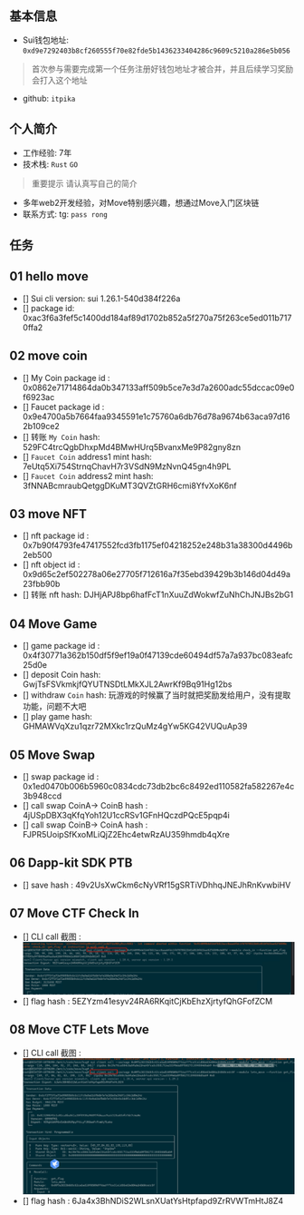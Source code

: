 ## 基本信息
- Sui钱包地址: `0xd9e7292403b8cf260555f70e82fde5b1436233404286c9609c5210a286e5b056`
> 首次参与需要完成第一个任务注册好钱包地址才被合并，并且后续学习奖励会打入这个地址
- github: `itpika`

## 个人简介
- 工作经验: 7年
- 技术栈: `Rust` `GO`
> 重要提示 请认真写自己的简介
- 多年web2开发经验，对Move特别感兴趣，想通过Move入门区块链
- 联系方式: tg: `pass rong` 

## 任务

##   01 hello move  
- [] Sui cli version: sui 1.26.1-540d384f226a
- [] package id: 0xac3f6a3fef5c1400dd184af89d1702b852a5f270a75f263ce5ed011b7170ffa2


##   02 move coin
- [] My Coin package id : 0x0862e71714864da0b347133aff509b5ce7e3d7a2600adc55dccac09e0f6923ac
- [] Faucet package id : 0x9e4700a5b7664faa9345591e1c75760a6db76d78a9674b63aca97d162b109ce2
- [] 转账 `My Coin` hash: 529FC4trcQgbDhxpMd4BMwHUrq5BvanxMe9P82gny8zn
- [] `Faucet Coin` address1 mint hash: 7eUtq5Xi754StrnqChavH7r3VSdN9MzNvnQ45gn4h9PL
- [] `Faucet Coin` address2 mint hash: 3fNNABcmraubQetggDKuMT3QVZtGRH6cmi8YfvXoK6nf

##   03 move NFT
- [] nft package id : 0x7b90f4793fe47417552fcd3fb1175ef04218252e248b31a38300d4496b2eb500
- [] nft object id : 0x9d65c2ef502278a06e27705f712616a7f35ebd39429b3b146d04d49a23fbb90b
- [] 转账 nft  hash: DJHjAPJ8bp6hafFcT1nXuuZdWokwfZuNhChJNJBs2bG1


##   04 Move Game
- [] game package id : 0x4f30771a362b150df5f9ef19a0f47139cde60494df57a7a937bc083eafc25d0e
- [] deposit Coin hash: GwjTsFSVkmkjfQYUTNSDtLMkXJL2AwrKf9Bq91Hg12bs
- [] withdraw `Coin` hash: 玩游戏的时候赢了当时就把奖励发给用户，没有提取功能，问题不大吧
- [] play game hash: GHMAWVqXzu1qzr72MXkc1rzQuMz4gYw5KG42VUQuAp39

##   05 Move Swap
- [] swap package id : 0x1ed0470b006b5960c0834cdc73db2bc6c8492ed110582fa582267e4c3b948ccd
- [] call swap CoinA-> CoinB  hash : 4jUSpDBX3qKfqYoh12U1ccRSv1GFnHQczdPQcE5pqp4i
- [] call swap CoinB-> CoinA  hash : FJPR5UoipSfKxoMLiQjZ2Ehc4etwRzAU359hmdb4qXre

##   06 Dapp-kit SDK PTB
- [] save hash : 49v2UsXwCkm6cNyVRf15gSRTiVDhhqJNEJhRnKvwbiHV

##   07 Move CTF Check In
- [] CLI call 截图 : ![截图](./task7.png)
- [] flag hash : 5EZYzm41esyv24RA6RKqitCjKbEhzXjrtyfQhGFofZCM

##   08 Move CTF Lets Move
- [] CLI call 截图 : ![截图](./task8.png)
- [] flag hash : 6Ja4x3BhNDiS2WLsnXUatYsHtpfapd9ZrRVWTmHtJ8Z4
